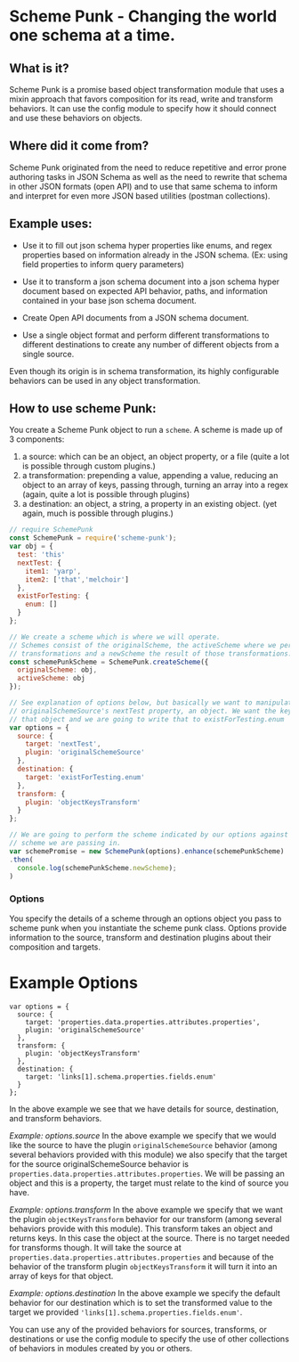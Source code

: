 # Scheme Punk - Changing the world one schema at a time.

## What is it?

Scheme Punk is a promise based object transformation module that
uses a mixin approach that favors composition for its read, write and
transform behaviors. It can use the config module to specify how it should connect
and use these behaviors on objects.

## Where did it come from?

Scheme Punk originated from the need to reduce repetitive and error prone
authoring tasks in JSON Schema as well as the need to rewrite that schema
in other JSON formats (open API) and to use that same schema to inform and
interpret for even more JSON based utilities (postman collections).

## Example uses:

* Use it to fill out json schema hyper properties like enums, and regex properties based on information already in the JSON schema. (Ex: using field properties to inform query parameters)

* Use it to transform a json schema document into a json schema hyper document based on expected API behavior, paths, and information contained in your base json schema document.

* Create Open API documents from a JSON schema document.

* Use a single object format and perform different transformations to different destinations to create any number of different objects from a single source.

Even though its origin is in schema transformation, its highly configurable
behaviors can be used in any object transformation.  

## How to use scheme Punk:

You create a Scheme Punk object to run a `scheme`. A scheme is made up of 3
components:
1) a source: which can be an object, an object property, or a file (quite a lot is
possible through custom plugins.)
2) a transformation: prepending a value, appending a value, reducing an object to an array of keys, passing through, turning an array into a regex (again, quite a lot is possible through plugins)
3) a destination: an object, a string, a property in an existing object. (yet again, much is possible through plugins.)

```js
// require SchemePunk
const SchemePunk = require('scheme-punk');
var obj = {
  test: 'this'
  nextTest: {
    item1: 'yarp',
    item2: ['that','melchoir']
  },
  existForTesting: {
    enum: []
  }
};

// We create a scheme which is where we will operate.
// Schemes consist of the originalScheme, the activeScheme where we perform
// transformations and a newScheme the result of those transformations.
const schemePunkScheme = SchemePunk.createScheme({
  originalScheme: obj,
  activeScheme: obj
});

// See explanation of options below, but basically we want to manipulate the
// originalSchemeSource's nextTest property, an object. We want the keys from
// that object and we are going to write that to existForTesting.enum
var options = {
  source: {
    target: 'nextTest',
    plugin: 'originalSchemeSource'
  },
  destination: {
    target: 'existForTesting.enum'
  },
  transform: {
    plugin: 'objectKeysTransform'
  }
};

// We are going to perform the scheme indicated by our options against the
// scheme we are passing in.
var schemePromise = new SchemePunk(options).enhance(schemePunkScheme)
.then(
  console.log(schemePunkScheme.newScheme);
)
```

### Options
You specify the details of a scheme through an options object you pass to scheme punk when you instantiate the scheme punk class. Options provide information to the source, transform and destination plugins about their composition and targets.


# Example Options
```
var options = {
  source: {
    target: 'properties.data.properties.attributes.properties',
    plugin: 'originalSchemeSource'
  },
  transform: {
    plugin: 'objectKeysTransform'
  },
  destination: {
    target: 'links[1].schema.properties.fields.enum'
  }
};
```

In the above example we see that we have details for source, destination, and transform behaviors.

*Example: options.source*
In the above example we specify that we would like the source to have the plugin `originalSchemeSource` behavior (among several behaviors provided with this module) we also specify that the target for the source originalSchemeSource behavior is `properties.data.properties.attributes.properties`. We will be passing an object and this is a property, the target must relate to the kind of source you have.

*Example: options.transform*
In the above example we specify that we want the plugin `objectKeysTransform` behavior for our transform (among several behaviors provide with this module). This transform takes an object and returns keys. In this case the object at the source. There is no target needed for transforms though. It will take the source at `properties.data.properties.attributes.properties` and because of the behavior of the transform plugin `objectKeysTransform` it will turn it into an array of keys for that object.

*Example: options.destination*
In the above example we specify the default behavior for our destination which is to set the transformed value to the target we provided `'links[1].schema.properties.fields.enum'`.

You can use any of the provided behaviors for sources, transforms, or destinations or use the config module to specify the use of other collections of behaviors in modules created by you or others.
